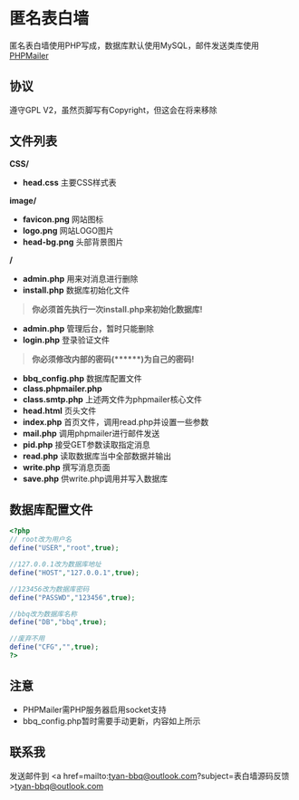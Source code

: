 # 匿名表白墙

匿名表白墙使用PHP写成，数据库默认使用MySQL，邮件发送类库使用[PHPMailer](https://github.com/PHPMailer/PHPMailer)

## 协议

遵守GPL V2，虽然页脚写有Copyright，但这会在将来移除

## 文件列表

**CSS/**
* **head.css** 主要CSS样式表

**image/**
* **favicon.png** 网站图标
* **logo.png** 网站LOGO图片
* **head-bg.png** 头部背景图片

**/**
* **admin.php** 用来对消息进行删除
* **install.php** 数据库初始化文件
> **你必须首先执行一次install.php来初始化数据库!**

* **admin.php** 管理后台，暂时只能删除
* **login.php** 登录验证文件
> **你必须修改内部的密码(\*\*\*\*\*\*)为自己的密码!**

* **bbq_config.php** 数据库配置文件
* **class.phpmailer.php**
* **class.smtp.php** 上述两文件为phpmailer核心文件
* **head.html** 页头文件
* **index.php** 首页文件，调用read.php并设置一些参数
* **mail.php** 调用phpmailer进行邮件发送
* **pid.php** 接受GET参数读取指定消息
* **read.php** 读取数据库当中全部数据并输出
* **write.php** 撰写消息页面
* **save.php** 供write.php调用并写入数据库

## 数据库配置文件

```php
<?php
// root改为用户名
define("USER","root",true);

//127.0.0.1改为数据库地址
define("HOST","127.0.0.1",true);

//123456改为数据库密码
define("PASSWD","123456",true);

//bbq改为数据库名称
define("DB","bbq",true);

//废弃不用
define("CFG","",true);
?>
```

## 注意
* PHPMailer需PHP服务器启用socket支持
* bbq_config.php暂时需要手动更新，内容如上所示

## 联系我
发送邮件到 <a href=mailto:tyan-bbq@outlook.com?subject=表白墙源码反馈>tyan-bbq@outlook.com</a>
